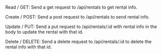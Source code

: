 Read / GET:
Send a get request to /api/rentals to get rental info.

Create / POST:
Send a post request to /api/rentals to send rental info.

Update / PUT:
Send a put request to /api/rentals/:id with rental info in the body to update the rental with that id.

Delete / DELETE:
Send a delete request to /api/rentals/:id to delete the rental info with that id.